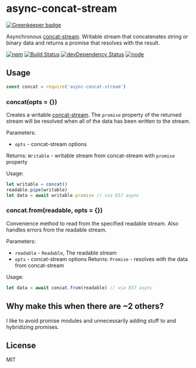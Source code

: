 # async-concat-stream

[![Greenkeeper badge](https://badges.greenkeeper.io/seangenabe/async-concat-stream.svg)](https://greenkeeper.io/)

Asynchronous [concat-stream]. Writable stream that concatenates string or binary data and returns a promise that resolves with the result.

[![npm](https://img.shields.io/npm/v/async-concat-stream.svg?style=flat-square)](https://www.npmjs.com/package/async-concat-stream)
[![Build Status](https://img.shields.io/travis/seangenabe/async-concat-stream/master.svg?style=flat-square)](https://travis-ci.org/seangenabe/async-concat-stream)
[![devDependency Status](https://img.shields.io/david/dev/seangenabe/async-concat-stream.svg?style=flat-square)](https://david-dm.org/seangenabe/async-concat-stream#info=devDependencies)
[![node](https://img.shields.io/node/v/async-concat-stream.svg?style=flat-square)](https://nodejs.org/en/download/)

## Usage

```javascript
const concat = require('async-concat-stream')
```

### concat(opts = {})

Creates a writable [concat-stream]. The `promise` property of the returned stream will be resolved when all of the data has been written to the stream.

Parameters:
* `opts` - concat-stream options

Returns: `Writable` - writable stream from concat-stream with `promise` property

Usage:
```javascript
let writable = concat()
readable.pipe(writable)
let data = await writable.promise // via ES7 async
```

### concat.from(readable, opts = {})

Convenience method to read from the specified readable stream. Also handles errors from the readable stream.

Parameters:
* `readable` - `Readable`, The readable stream
* `opts` - concat-stream options
Returns: `Promise` - resolves with the data from concat-stream

Usage:
```javascript
let data = await concat.from(readable) // via ES7 async
```

## Why make this when there are ~2 others?

I like to avoid promise modules and unnecessarily adding stuff to and hybridizing promises.

## License

MIT

[concat-stream]: https://github.com/maxogden/concat-stream
